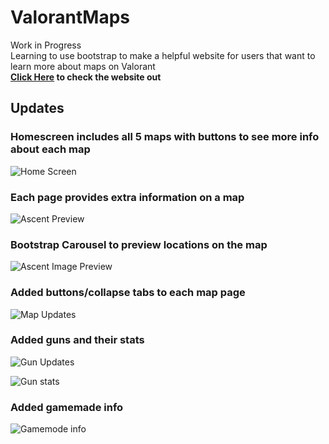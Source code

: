 # ValorantMaps

Work in Progress<br>
Learning to use bootstrap to make a helpful website for users that want to learn more about maps on Valorant<br>
**[Click Here](https://briancheung1.github.io/ValorantMaps/index.html) to check the website out**

<h2>Updates</h2>
<h3>Homescreen includes all 5 maps with buttons to see more info about each map</h3>

![Home Screen](https://i.imgur.com/E8THEGb.jpg)

<h3>Each page provides extra information on a map</h3>

![Ascent Preview](https://i.imgur.com/VJQu20O.png)

<h3>Bootstrap Carousel to preview locations on the map</h3>

![Ascent Image Preview](https://i.imgur.com/cXLXhYU.png)

<h3>Added buttons/collapse tabs to each map page</h3>

![Map Updates](https://i.imgur.com/6RHSuGE.png)

<h3>Added guns and their stats</h3>

![Gun Updates](https://i.imgur.com/sp25zBT.jpg)

![Gun stats](https://i.imgur.com/Niav0Tq.png)

<h3>Added gamemade info</h3>

![Gamemode info](https://i.imgur.com/Fq3N1Vo.png)